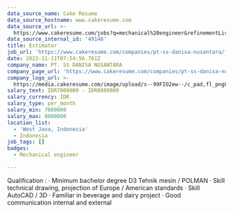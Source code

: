 ```yaml
---
data_source_name: Cake Resume
data_source_hostname: www.cakeresume.com
data_source_url: >-
  https://www.cakeresume.com/jobs?q=mechanical%20engineer&refinementList%5Blang_name%5D%5B0%5D=English&refinementList%5Bsalary_type%5D=per_year&range%5Bsalary_range%5D%5Bmin%5D=1000000&page=3
data_source_internal_id: '49148'
title: Estimator
job_url: 'https://www.cakeresume.com/companies/pt-ss-danisa-nusantara/jobs/estimator'
date: 2022-11-11T07:54:56.761Z
company_name: PT. SS DANISA NUSANTARA
company_page_url: 'https://www.cakeresume.com/companies/pt-ss-danisa-nusantara'
company_logo_url: >-
  https://media.cakeresume.com/image/upload/s--99FIO2ew--/c_pad,fl_png8,h_200,w_200/v1668152151/y2fxulmyhbub3nyqws0f.png
salary_text: IDR7000000 - IDR8000000
salary_currency: IDR
salary_type: per_month
salary_min: 7000000
salary_max: 8000000
location_list:
  - 'West Java, Indonesia'
  - Indonesia
job_tags: []
badges:
  - Mechanical engineer

---
```


Qualification : · Minimum bachelor degree D3 Tehnik mesin / POLMAN · Skill technical drawing, projection of Europe / American standards · Skill AutoCAD / 3D · Familiar in beverage and dairy project · Good communication internal and external